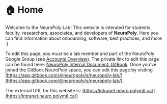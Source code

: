 # 🏠 Home

Welcome to the NeuroPoly Lab! This website is intended for students, faculty, researchers, associates, and developers of **NeuroPoly**. Here you can find information about onboarding, software, best practices, and more :\) 

To edit this page, you must be a lab member and part of the NeuroPoly Google Group \(see [Accounts Overview](https://neuropoly.gitbook.io/neuropoly-lab/onboarding/accounts#accounts-overview)\). The private link to edit this page can be found here: [NeuroPoly Internal Document: GitBook](https://docs.google.com/document/d/13iNhiBKYZWT9ytsvYeeYV4FJn6Wn00q9Ctka7toMV08/edit#heading=h.e2ebvvvaqltx). Once you've joined the GitBook NeuroPoly space, you can edit this page by visiting [https://app.gitbook.com/@neuropoly/s/neuropoly-lab/](https://app.gitbook.com/@neuropoly/s/neuropoly-lab/). 

The external URL for this website is: [https://intranet.neuro.polymtl.ca/](https://intranet.neuro.polymtl.ca/)





